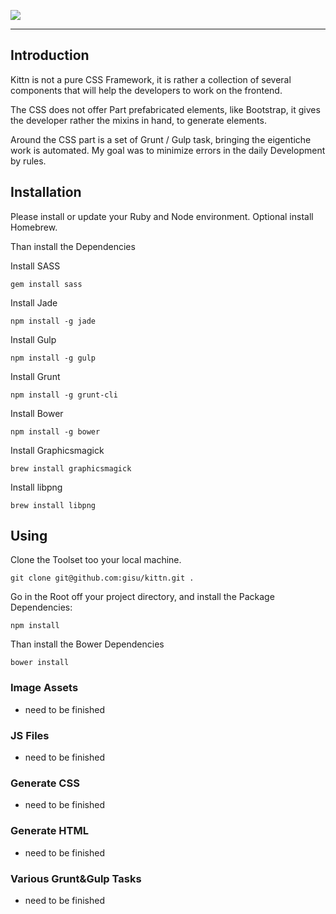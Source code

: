 ![](https://cloud.githubusercontent.com/assets/442468/3230817/b2730918-f0a6-11e3-831b-dbb4e533a23e.png)

----

## Introduction

Kittn is not a pure CSS Framework, it is rather a collection of several components that will help the developers to work on the frontend.

The CSS does not offer Part prefabricated elements, like Bootstrap, it gives the developer rather the mixins in hand, to generate elements.

Around the CSS part is a set of Grunt / Gulp task, bringing the eigentiche work is automated. My goal was to minimize errors in the daily Development by rules.

## Installation

Please install or update your Ruby and Node environment. Optional install Homebrew.

Than install the Dependencies

Install SASS
```shell
gem install sass
```

Install Jade
```shell
npm install -g jade
```

Install Gulp
```shell
npm install -g gulp
```

Install Grunt
```shell
npm install -g grunt-cli
```

Install Bower
```shell
npm install -g bower
```

Install Graphicsmagick
```shell
brew install graphicsmagick
```

Install libpng
```shell
brew install libpng
```

## Using
Clone the Toolset too your local machine.
```shell
git clone git@github.com:gisu/kittn.git .
```

Go in the Root off your project directory, and install the Package Dependencies:

```shell
npm install
```

Than install the Bower Dependencies
```shell
bower install
```

### Image Assets
- need to be finished

### JS Files
- need to be finished

### Generate CSS
- need to be finished

### Generate HTML
- need to be finished

### Various Grunt&Gulp Tasks
- need to be finished
